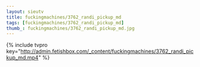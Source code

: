 ```yaml
--- 
layout: sieutv
title: fuckingmachines/3762_randi_pickup_md
tags: [fuckingmachines/3762_randi_pickup_md]
thumb_: fuckingmachines/3762_randi_pickup_md.jpg
---
```

{% include tvpro key="http://admin.fetishbox.com/_content/fuckingmachines/3762_randi_pickup_md.mp4" %} 
